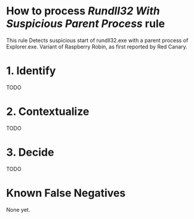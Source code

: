 # How to process *Rundll32 With Suspicious Parent Process* rule
This rule Detects suspicious start of rundll32.exe with a parent process of Explorer.exe. Variant of Raspberry Robin, as first reported by Red Canary.

# 1. Identify
TODO

# 2. Contextualize
TODO

# 3. Decide
TODO

# Known False Negatives
None yet.
